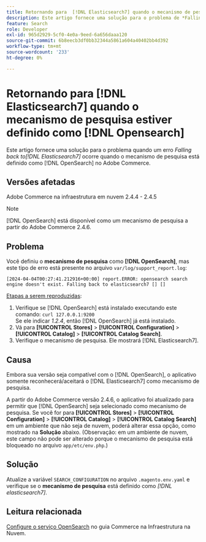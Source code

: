 ```yaml
---
title: Retornando para  [!DNL Elasticsearch7] quando o mecanismo de pesquisa estiver definido como [!DNL Opensearch]
description: Este artigo fornece uma solução para o problema de *Falling back to [!DNL Elasticsearch7]* error occurs when the search engine is set to [!DNL OpenSearch] in Adobe Commerce.
feature: Search
role: Developer
exl-id: 965d2929-5cf0-4e0a-9eed-6a656daaa120
source-git-commit: 6b8eecb3df0bb32344a5861a604a40402bb4d392
workflow-type: tm+mt
source-wordcount: '233'
ht-degree: 0%

---
```


# Retornando para [!DNL Elasticsearch7] quando o mecanismo de pesquisa estiver definido como [!DNL Opensearch]

Este artigo fornece uma solução para o problema quando um erro *Falling back to[!DNL Elasticsearch7]* ocorre quando o mecanismo de pesquisa está definido como [!DNL OpenSearch] no Adobe Commerce.

## Versões afetadas

Adobe Commerce na infraestrutura em nuvem 2.4.4 - 2.4.5

>[!NOTE]
>
>[!DNL OpenSearch] está disponível como um mecanismo de pesquisa a partir do Adobe Commerce 2.4.6.

## Problema

Você definiu o **mecanismo de pesquisa** como **[!DNL OpenSearch]**, mas este tipo de erro está presente no arquivo `var/log/support_report.log`:

```[2024-04-04T00:27:41.212916+00:00] report.ERROR: opensearch search engine doesn't exist. Falling back to elasticsearch7 [] []```

<u>Etapas a serem reproduzidas</u>:

1. Verifique se [!DNL OpenSearch] está instalado executando este comando: `curl 127.0.0.1:9200`<br>
Se ele indicar *1.2.4*, então [!DNL OpenSearch] já está instalado.
1. Vá para **[!UICONTROL Stores]** > **[!UICONTROL Configuration]** > **[!UICONTROL Catalog]** > **[!UICONTROL Catalog Search]**.
1. Verifique o mecanismo de pesquisa. Ele mostrará [!DNL Elasticsearch7].

## Causa

Embora sua versão seja compatível com o [!DNL OpenSearch], o aplicativo somente reconhecerá/aceitará o [!DNL Elasticsearch7] como mecanismo de pesquisa.

A partir do Adobe Commerce versão 2.4.6, o aplicativo foi atualizado para permitir que [!DNL OpenSearch] seja selecionado como mecanismo de pesquisa.
Se você for para **[!UICONTROL Stores]** > **[!UICONTROL Configuration]** > **[!UICONTROL Catalog]** > **[!UICONTROL Catalog Search]** em um ambiente que não seja de nuvem, poderá alterar essa opção, como mostrado na **Solução** abaixo.
(Observação: em um ambiente de nuvem, este campo não pode ser alterado porque o mecanismo de pesquisa está bloqueado no arquivo `app/etc/env.php`.)

## Solução

Atualize a variável `SEARCH_CONFIGURATION` no arquivo `.magento.env.yaml` e verifique se o **mecanismo de pesquisa** está definido como *[!DNL elasticsearch7]*.

## Leitura relacionada

[Configure o serviço OpenSearch](https://experienceleague.adobe.com/docs/commerce-cloud-service/user-guide/configure/service/opensearch.html?lang=pt-BR) no guia Commerce na Infraestrutura na Nuvem.
